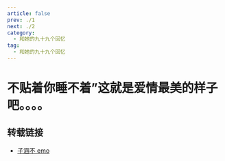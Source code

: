 ```yaml
---
article: false
prev: ./1
next: ./2
category:
  - 和她的九十九个回忆
tag:
  - 和她的九十九个回忆
---
```


# 不贴着你睡不着”这就是爱情最美的样子吧。。。。

<!-- more -->
<BiliBili bvid="BV1fN4y1w7iv"  title="不贴着你睡不着”这就是爱情最美的样子吧。。。。"   />

## 转载链接

- [子涵不 emo](https://space.bilibili.com/173893049)
